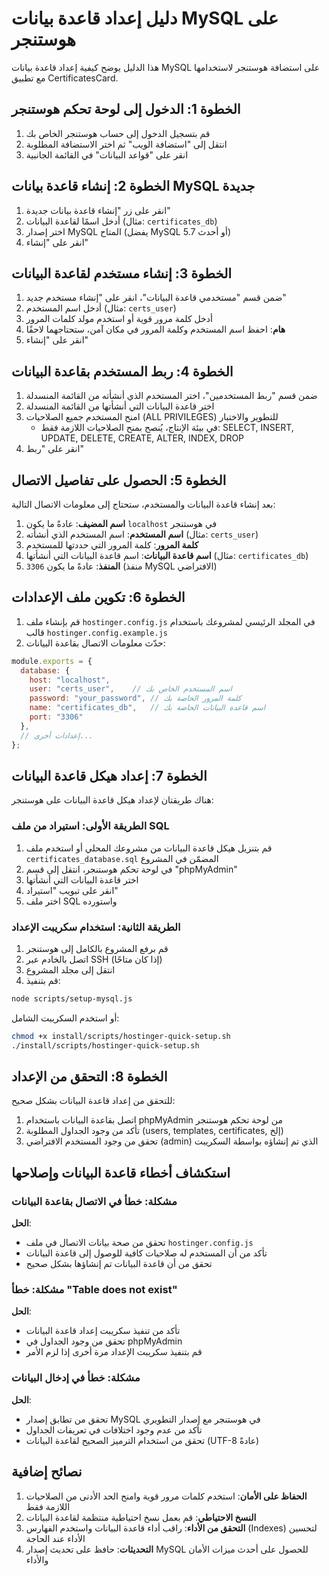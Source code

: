 # دليل إعداد قاعدة بيانات MySQL على هوستنجر

هذا الدليل يوضح كيفية إعداد قاعدة بيانات MySQL على استضافة هوستنجر لاستخدامها مع تطبيق CertificatesCard.

## الخطوة 1: الدخول إلى لوحة تحكم هوستنجر

1. قم بتسجيل الدخول إلى حساب هوستنجر الخاص بك
2. انتقل إلى "استضافة الويب" ثم اختر الاستضافة المطلوبة
3. انقر على "قواعد البيانات" في القائمة الجانبية

## الخطوة 2: إنشاء قاعدة بيانات MySQL جديدة

1. انقر على زر "إنشاء قاعدة بيانات جديدة"
2. أدخل اسمًا لقاعدة البيانات (مثال: `certificates_db`)
3. اختر إصدار MySQL المتاح (يفضل MySQL 5.7 أو أحدث)
4. انقر على "إنشاء"

## الخطوة 3: إنشاء مستخدم لقاعدة البيانات

1. ضمن قسم "مستخدمي قاعدة البيانات"، انقر على "إنشاء مستخدم جديد"
2. أدخل اسم المستخدم (مثال: `certs_user`)
3. أدخل كلمة مرور قوية أو استخدم مولد كلمات المرور
4. **هام**: احفظ اسم المستخدم وكلمة المرور في مكان آمن، ستحتاجهما لاحقًا
5. انقر على "إنشاء"

## الخطوة 4: ربط المستخدم بقاعدة البيانات

1. ضمن قسم "ربط المستخدمين"، اختر المستخدم الذي أنشأته من القائمة المنسدلة
2. اختر قاعدة البيانات التي أنشأتها من القائمة المنسدلة
3. امنح المستخدم جميع الصلاحيات (ALL PRIVILEGES) للتطوير والاختبار
   * في بيئة الإنتاج، يُنصح بمنح الصلاحيات اللازمة فقط: SELECT, INSERT, UPDATE, DELETE, CREATE, ALTER, INDEX, DROP
4. انقر على "ربط"

## الخطوة 5: الحصول على تفاصيل الاتصال

بعد إنشاء قاعدة البيانات والمستخدم، ستحتاج إلى معلومات الاتصال التالية:

1. **اسم المضيف**: عادةً ما يكون `localhost` في هوستنجر
2. **اسم المستخدم**: اسم المستخدم الذي أنشأته (مثال: `certs_user`)
3. **كلمة المرور**: كلمة المرور التي حددتها للمستخدم
4. **اسم قاعدة البيانات**: اسم قاعدة البيانات التي أنشأتها (مثال: `certificates_db`)
5. **المنفذ**: عادةً ما يكون `3306` (منفذ MySQL الافتراضي)

## الخطوة 6: تكوين ملف الإعدادات

1. قم بإنشاء ملف `hostinger.config.js` في المجلد الرئيسي لمشروعك باستخدام قالب `hostinger.config.example.js`
2. حدّث معلومات الاتصال بقاعدة البيانات:

```javascript
module.exports = {
  database: {
    host: "localhost",
    user: "certs_user",    // اسم المستخدم الخاص بك
    password: "your_password", // كلمة المرور الخاصة بك
    name: "certificates_db",   // اسم قاعدة البيانات الخاصة بك
    port: "3306"
  },
  // إعدادات أخرى...
};
```

## الخطوة 7: إعداد هيكل قاعدة البيانات

هناك طريقتان لإعداد هيكل قاعدة البيانات على هوستنجر:

### الطريقة الأولى: استيراد من ملف SQL

1. قم بتنزيل هيكل قاعدة البيانات من مشروعك المحلي أو استخدم ملف `certificates_database.sql` المضمّن في المشروع
2. في لوحة تحكم هوستنجر، انتقل إلى قسم "phpMyAdmin"
3. اختر قاعدة البيانات التي أنشأتها
4. انقر على تبويب "استيراد"
5. اختر ملف SQL واستورده

### الطريقة الثانية: استخدام سكريبت الإعداد

1. قم برفع المشروع بالكامل إلى هوستنجر
2. اتصل بالخادم عبر SSH (إذا كان متاحًا)
3. انتقل إلى مجلد المشروع
4. قم بتنفيذ:

```bash
node scripts/setup-mysql.js
```

أو استخدم السكريبت الشامل:

```bash
chmod +x install/scripts/hostinger-quick-setup.sh
./install/scripts/hostinger-quick-setup.sh
```

## الخطوة 8: التحقق من الإعداد

للتحقق من إعداد قاعدة البيانات بشكل صحيح:

1. اتصل بقاعدة البيانات باستخدام phpMyAdmin من لوحة تحكم هوستنجر
2. تأكد من وجود الجداول المطلوبة (users, templates, certificates, إلخ)
3. تحقق من وجود المستخدم الافتراضي (admin) الذي تم إنشاؤه بواسطة السكريبت

## استكشاف أخطاء قاعدة البيانات وإصلاحها

### مشكلة: خطأ في الاتصال بقاعدة البيانات

**الحل**:
- تحقق من صحة بيانات الاتصال في ملف `hostinger.config.js`
- تأكد من أن المستخدم له صلاحيات كافية للوصول إلى قاعدة البيانات
- تحقق من أن قاعدة البيانات تم إنشاؤها بشكل صحيح

### مشكلة: خطأ "Table does not exist"

**الحل**:
- تأكد من تنفيذ سكريبت إعداد قاعدة البيانات
- تحقق من وجود الجداول في phpMyAdmin
- قم بتنفيذ سكريبت الإعداد مرة أخرى إذا لزم الأمر

### مشكلة: خطأ في إدخال البيانات

**الحل**:
- تحقق من تطابق إصدار MySQL في هوستنجر مع إصدار التطويري
- تأكد من عدم وجود اختلافات في تعريفات الجداول
- تحقق من استخدام الترميز الصحيح لقاعدة البيانات (UTF-8 عادةً)

## نصائح إضافية

1. **الحفاظ على الأمان**: استخدم كلمات مرور قوية وامنح الحد الأدنى من الصلاحيات اللازمة فقط
2. **النسخ الاحتياطي**: قم بعمل نسخ احتياطية منتظمة لقاعدة البيانات
3. **التحقق من الأداء**: راقب أداء قاعدة البيانات واستخدم الفهارس (Indexes) لتحسين الأداء عند الحاجة
4. **التحديثات**: حافظ على تحديث إصدار MySQL للحصول على أحدث ميزات الأمان والأداء